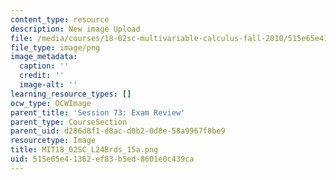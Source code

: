 ```yaml
---
content_type: resource
description: New image Upload
file: /media/courses/18-02sc-multivariable-calculus-fall-2010/515e65e41362ef83b5ed8601e0c439ca_MIT18_02SC_L24Brds_15a.png
file_type: image/png
image_metadata:
  caption: ''
  credit: ''
  image-alt: ''
learning_resource_types: []
ocw_type: OCWImage
parent_title: 'Session 73: Exam Review'
parent_type: CourseSection
parent_uid: d286d8f1-d8ac-d0b2-0d8e-58a9967f8be9
resourcetype: Image
title: MIT18_02SC_L24Brds_15a.png
uid: 515e65e4-1362-ef83-b5ed-8601e0c439ca
---
```

